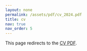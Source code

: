 ```yaml
---
layout: none
permalink: /assets/pdf/cv_2024.pdf
title: cv
nav: true
nav_order: 5
---
```


This page redirects to the [CV PDF](/assets/pdf/cv_2024.pdf).
